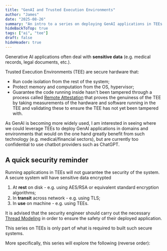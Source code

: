 ```yaml
---
title: "GenAI and Trusted Execution Environments"
author: "James"
date: "2025-08-26"
summary: "An intro to a series on deploying GenAI applications in TEEs."
hideBackToTop: true
tags: ["ai", "tee"]
draft: false
hideHeader: true
---
```


Generative AI applications often deal with **sensitive data** (e.g. medical records, legal documents, etc.).

Trusted Execution Environments (TEE) are secure hardware that:

- Run code isolation from the rest of the system;
- Protect memory and computation from the OS, hypervisor;
- Guarantee the code running inside hasn't been tampered through a process called [Remote Attestation](01-types-of-tees#remote-attestation) that proves the genuiness of the TEE by taking measurements of the hardware and software running in the TEE and validating these to ensure the TEE has not yet been tampered with.

As GenAI is becoming more widely used, I am interested in seeing where we could leverage TEEs to deploy GenAI applications in domains and environments that would on the one hand greatly benefit from such technology (e.g. medical/financial sectors), but are currently too confidential to use chatbot providers such as ChatGPT.

## A quick security reminder

Running applications in TEEs will not guarantee the security of the system. A secure system will have sensitive data encrypted

1. At **rest** on disk - e.g. using AES/RSA or equivalent standard encryption algorithms;
2. In **transit** across network - e.g. using TLS;
3. In **use** on machine - e.g. using TEEs.

It is advised that the security engineer should carry out the necessary [Thread Modeling](https://owasp.org/www-community/Threat_Modeling) in order to ensure the safety of their deployed application.

This series on TEEs is only part of what is required to built such secure systems.

More specifically, this series will explore the following (reverse order):
